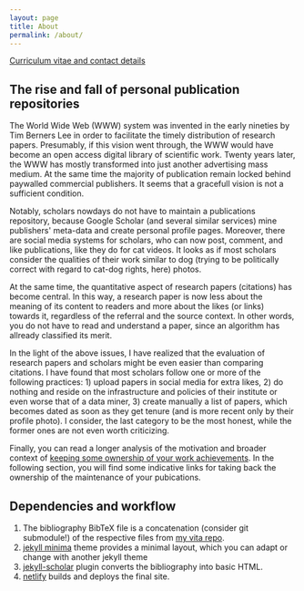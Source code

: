 ```yaml
---
layout: page
title: About
permalink: /about/
---
```


[Curriculum vitae and contact details](https://vita.epidro.me/about)

## The rise and fall of personal publication repositories 
The World Wide Web (WWW) system was invented in the early nineties by Tim Berners Lee in order to facilitate the timely distribution of research papers. Presumably, if this vision went through, the WWW would have become an open access digital library of scientific work. Twenty years later, the WWW has mostly transformed into just another advertising mass medium. At the same time the majority of publication remain locked behind paywalled commercial publishers. It seems that a gracefull vision is not a sufficient condition. 

Notably, scholars nowdays do not have to maintain a publications repository, because Google Scholar (and several similar services) mine publishers' meta-data and create personal profile pages. Moreover, there are social media systems for scholars, who can now post, comment, and like publications, like they do for cat videos. It looks as if most scholars consider the qualities of their work similar to dog (trying to be politically correct with regard to cat-dog rights, here) photos.

At the same time, the quantitative aspect of research papers (citations) has become central. In this way, a research paper is now less about the meaning of its content to readers and more about the likes (or links) towards it, regardless of the referral and the source context. In other words, you do not have to read and understand a paper, since an algorithm has allready classified its merit. 

In the light of the above issues, I have realized that the evaluation of research papers and scholars might be even easier than comparing citations. I have found that most scholars follow one or more of the following practices: 1) upload papers in social media for extra likes, 2) do nothing and reside on the infrastructure and policies of their institute or even worse that of a data miner, 3) create manually a list of papers, which becomes dated as soon as they get tenure (and is more recent only by their profile photo). I consider, the last category to be the most honest, while the former ones are not even worth criticizing. 

Finally, you can read a longer analysis of the motivation and broader context of [keeping some ownership of your work achievements](https://scholar.epidro.me/chorianopoulos_2020). In the following section, you will find some indicative links for taking back the ownership of the maintenance of your pubications. 

## Dependencies and workflow
1. The bibliography BibTeX file is a concatenation (consider git submodule!) of the respective files from [my vita repo](https://vita.epidro.me).
2. [jekyll minima](https://github.com/jekyll/minima) theme provides a minimal layout, which you can adapt or change with another jekyll theme
3. [jekyll-scholar](https://github.com/inukshuk/jekyll-scholar) plugin converts the bibliography into basic HTML.
4. [netlify](https://www.netlify.com) builds and deploys the final site.
